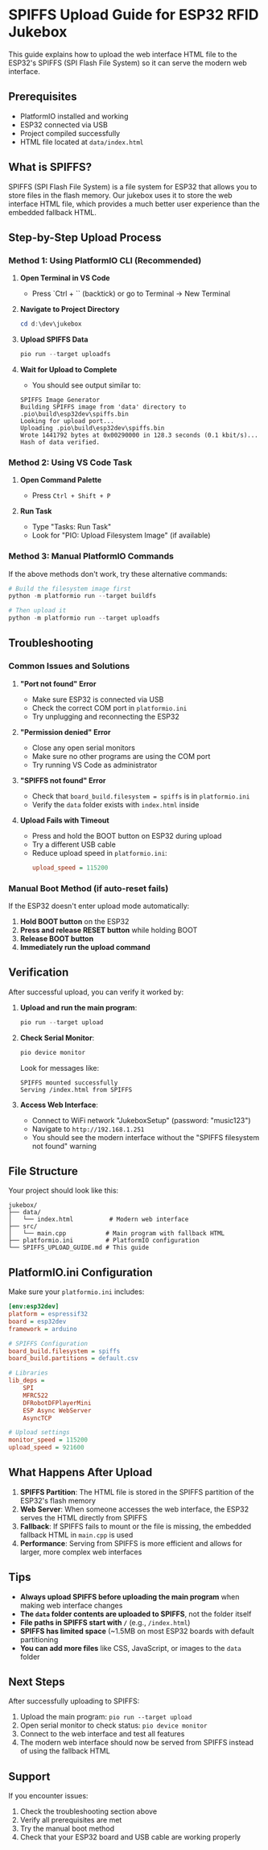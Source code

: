 # SPIFFS Upload Guide for ESP32 RFID Jukebox

This guide explains how to upload the web interface HTML file to the ESP32's SPIFFS (SPI Flash File System) so it can serve the modern web interface.

## Prerequisites

- PlatformIO installed and working
- ESP32 connected via USB
- Project compiled successfully
- HTML file located at `data/index.html`

## What is SPIFFS?

SPIFFS (SPI Flash File System) is a file system for ESP32 that allows you to store files in the flash memory. Our jukebox uses it to store the web interface HTML file, which provides a much better user experience than the embedded fallback HTML.

## Step-by-Step Upload Process

### Method 1: Using PlatformIO CLI (Recommended)

1. **Open Terminal in VS Code**
   - Press `Ctrl + `` (backtick) or go to Terminal → New Terminal

2. **Navigate to Project Directory**
   ```powershell
   cd d:\dev\jukebox
   ```

3. **Upload SPIFFS Data**
   ```powershell
   pio run --target uploadfs
   ```

4. **Wait for Upload to Complete**
   - You should see output similar to:
   ```
   SPIFFS Image Generator
   Building SPIFFS image from 'data' directory to .pio\build\esp32dev\spiffs.bin
   Looking for upload port...
   Uploading .pio\build\esp32dev\spiffs.bin
   Wrote 1441792 bytes at 0x00290000 in 128.3 seconds (0.1 kbit/s)...
   Hash of data verified.
   ```

### Method 2: Using VS Code Task

1. **Open Command Palette**
   - Press `Ctrl + Shift + P`

2. **Run Task**
   - Type "Tasks: Run Task"
   - Look for "PIO: Upload Filesystem Image" (if available)

### Method 3: Manual PlatformIO Commands

If the above methods don't work, try these alternative commands:

```powershell
# Build the filesystem image first
python -m platformio run --target buildfs

# Then upload it
python -m platformio run --target uploadfs
```

## Troubleshooting

### Common Issues and Solutions

1. **"Port not found" Error**
   - Make sure ESP32 is connected via USB
   - Check the correct COM port in `platformio.ini`
   - Try unplugging and reconnecting the ESP32

2. **"Permission denied" Error**
   - Close any open serial monitors
   - Make sure no other programs are using the COM port
   - Try running VS Code as administrator

3. **"SPIFFS not found" Error**
   - Check that `board_build.filesystem = spiffs` is in `platformio.ini`
   - Verify the `data` folder exists with `index.html` inside

4. **Upload Fails with Timeout**
   - Press and hold the BOOT button on ESP32 during upload
   - Try a different USB cable
   - Reduce upload speed in `platformio.ini`:
     ```ini
     upload_speed = 115200
     ```

### Manual Boot Method (if auto-reset fails)

If the ESP32 doesn't enter upload mode automatically:

1. **Hold BOOT button** on the ESP32
2. **Press and release RESET button** while holding BOOT
3. **Release BOOT button**
4. **Immediately run the upload command**

## Verification

After successful upload, you can verify it worked by:

1. **Upload and run the main program**:
   ```powershell
   pio run --target upload
   ```

2. **Check Serial Monitor**:
   ```powershell
   pio device monitor
   ```
   Look for messages like:
   ```
   SPIFFS mounted successfully
   Serving /index.html from SPIFFS
   ```

3. **Access Web Interface**:
   - Connect to WiFi network "JukeboxSetup" (password: "music123")
   - Navigate to `http://192.168.1.251`
   - You should see the modern interface without the "SPIFFS filesystem not found" warning

## File Structure

Your project should look like this:
```
jukebox/
├── data/
│   └── index.html          # Modern web interface
├── src/
│   └── main.cpp           # Main program with fallback HTML
├── platformio.ini         # PlatformIO configuration
└── SPIFFS_UPLOAD_GUIDE.md # This guide
```

## PlatformIO.ini Configuration

Make sure your `platformio.ini` includes:

```ini
[env:esp32dev]
platform = espressif32
board = esp32dev
framework = arduino

# SPIFFS Configuration
board_build.filesystem = spiffs
board_build.partitions = default.csv

# Libraries
lib_deps = 
    SPI
    MFRC522
    DFRobotDFPlayerMini
    ESP Async WebServer
    AsyncTCP

# Upload settings
monitor_speed = 115200
upload_speed = 921600
```

## What Happens After Upload

1. **SPIFFS Partition**: The HTML file is stored in the SPIFFS partition of the ESP32's flash memory
2. **Web Server**: When someone accesses the web interface, the ESP32 serves the HTML directly from SPIFFS
3. **Fallback**: If SPIFFS fails to mount or the file is missing, the embedded fallback HTML in `main.cpp` is used
4. **Performance**: Serving from SPIFFS is more efficient and allows for larger, more complex web interfaces

## Tips

- **Always upload SPIFFS before uploading the main program** when making web interface changes
- **The `data` folder contents are uploaded to SPIFFS**, not the folder itself
- **File paths in SPIFFS start with `/`** (e.g., `/index.html`)
- **SPIFFS has limited space** (~1.5MB on most ESP32 boards with default partitioning
- **You can add more files** like CSS, JavaScript, or images to the `data` folder

## Next Steps

After successfully uploading to SPIFFS:

1. Upload the main program: `pio run --target upload`
2. Open serial monitor to check status: `pio device monitor`
3. Connect to the web interface and test all features
4. The modern web interface should now be served from SPIFFS instead of using the fallback HTML

## Support

If you encounter issues:
1. Check the troubleshooting section above
2. Verify all prerequisites are met
3. Try the manual boot method
4. Check that your ESP32 board and USB cable are working properly
